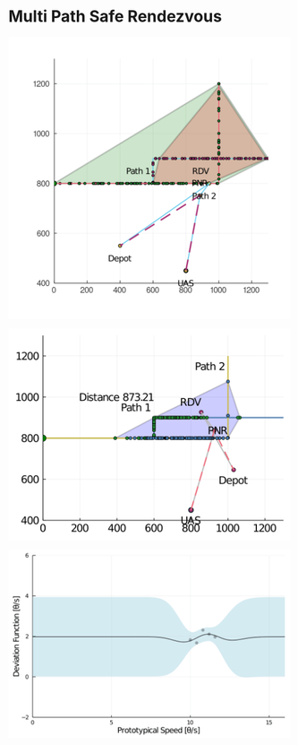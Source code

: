 # Multi Path Safe Rendezvous
 
![](https://github.com/gbarsih/Multi-Path-Safe-Rendezvous/blob/main/RDV_Anim.gif)

![](https://github.com/gbarsih/Multi-Path-Safe-Rendezvous/blob/main/RDV_Anim_Risk.gif)

![](https://github.com/gbarsih/Multi-Path-Safe-Rendezvous/blob/main/Learning_Anim.gif)
